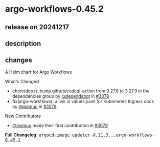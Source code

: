# argo-workflows-0.45.2

## release on 20241217

## description

## changes

A Helm chart for Argo Workflows

What's Changed

* chore(deps): bump github/codeql-action from 3.27.6 to 3.27.9 in the dependencies group by <a class="user-mention notranslate" data-hovercard-type="organization" data-hovercard-url="/orgs/dependabot/hovercard" data-octo-click="hovercard-link-click" data-octo-dimensions="link_type:self" href="https://github.com/dependabot">@dependabot</a> in <a class="issue-link js-issue-link" data-error-text="Failed to load title" data-id="2739742576" data-permission-text="Title is private" data-url="https://github.com/argoproj/argo-helm/issues/3078" data-hovercard-type="pull_request" data-hovercard-url="/argoproj/argo-helm/pull/3078/hovercard" href="https://github.com/argoproj/argo-helm/pull/3078">#3078</a>
* fix(argo-workflows): a link in values.yaml for Kubernetes Ingress docs by <a class="user-mention notranslate" data-hovercard-type="user" data-hovercard-url="/users/inamuu/hovercard" data-octo-click="hovercard-link-click" data-octo-dimensions="link_type:self" href="https://github.com/inamuu">@inamuu</a> in <a class="issue-link js-issue-link" data-error-text="Failed to load title" data-id="2741365398" data-permission-text="Title is private" data-url="https://github.com/argoproj/argo-helm/issues/3079" data-hovercard-type="pull_request" data-hovercard-url="/argoproj/argo-helm/pull/3079/hovercard" href="https://github.com/argoproj/argo-helm/pull/3079">#3079</a>

New Contributors

* <a class="user-mention notranslate" data-hovercard-type="user" data-hovercard-url="/users/inamuu/hovercard" data-octo-click="hovercard-link-click" data-octo-dimensions="link_type:self" href="https://github.com/inamuu">@inamuu</a> made their first contribution in <a class="issue-link js-issue-link" data-error-text="Failed to load title" data-id="2741365398" data-permission-text="Title is private" data-url="https://github.com/argoproj/argo-helm/issues/3079" data-hovercard-type="pull_request" data-hovercard-url="/argoproj/argo-helm/pull/3079/hovercard" href="https://github.com/argoproj/argo-helm/pull/3079">#3079</a>

<strong>Full Changelog</strong>: <a class="commit-link" href="https://github.com/argoproj/argo-helm/compare/argocd-image-updater-0.11.3...argo-workflows-0.45.2"><tt>argocd-image-updater-0.11.3...argo-workflows-0.45.2</tt></a>

